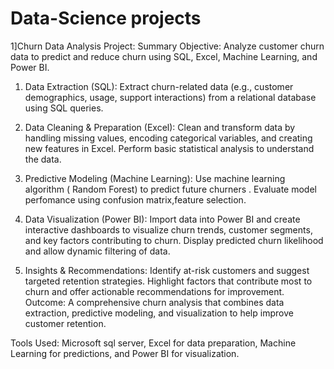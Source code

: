 # Data-Science projects 
1]Churn Data Analysis Project: Summary
  Objective: Analyze customer churn data to predict and reduce churn using SQL, Excel, Machine Learning, and Power BI.

   1. Data Extraction (SQL):
  Extract churn-related data (e.g., customer demographics, usage, support interactions) from a relational database using SQL queries.

   3. Data Cleaning & Preparation (Excel):
   Clean and transform data by handling missing values, encoding categorical variables, and creating new features in Excel. Perform basic statistical analysis to understand the data.

  5. Predictive Modeling (Machine Learning):
  Use machine learning algorithm ( Random Forest) to predict future churners . Evaluate model perfomance using confusion matrix,feature selection.

  7. Data Visualization (Power BI):
  Import data into Power BI and create interactive dashboards to visualize churn trends, customer segments, and key factors contributing to churn. Display predicted churn likelihood and allow dynamic filtering of 
  data.

  9. Insights & Recommendations:
  Identify at-risk customers and suggest targeted retention strategies. Highlight factors that contribute most to churn and offer actionable recommendations for improvement.
  Outcome: A comprehensive churn analysis that combines data extraction, predictive modeling, and visualization to help improve customer retention.

  Tools Used: Microsoft sql server, Excel for data preparation, Machine Learning for predictions, and Power BI for visualization.



  
   
  
